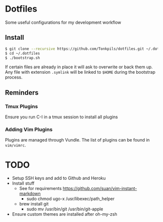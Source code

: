 # Dotfiles

Some useful configurations for my development workflow

## Install

```sh
$ git clone --recursive https://github.com/Tonkpils/dotfiles.git ~/.dotfiles
$ cd ~/.dotfiles
$ ./bootstrap.sh
```

If certain files are already in place it will ask to overwrite or back them up. Any file with extension `.symlink` will be linked to `$HOME` during the bootstrap process.

## Reminders

### Tmux Plugins

Ensure you run C-I in a tmux session to install all plugins

### Adding Vim Plugins

Plugins are managed through Vundle. The list of plugins can be found in `vim/vimrc`.

# TODO

- Setup SSH keys and add to Github and Heroku
- Install stuff
  - See for requirements https://github.com/suan/vim-instant-markdown
      - sudo chmod ugo-x /usr/libexec/path_helper
  - brew install git
      - sudo mv /usr/bin/git /usr/bin/git-apple
- Ensure custom themes are installed after oh-my-zsh
